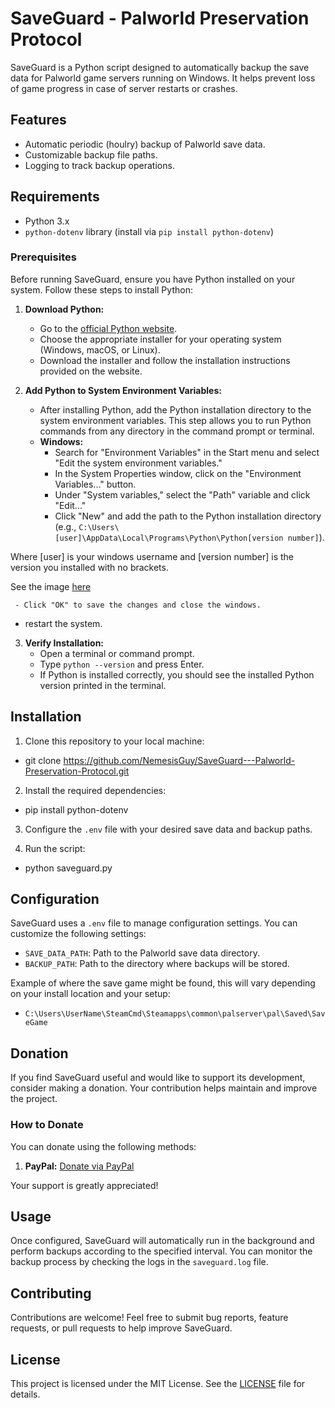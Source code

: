 # SaveGuard - Palworld Preservation Protocol

SaveGuard is a Python script designed to automatically backup the save data for Palworld game servers running on Windows. It helps prevent loss of game progress in case of server restarts or crashes.

## Features

- Automatic periodic (houlry) backup of Palworld save data.
- Customizable backup file paths.
- Logging to track backup operations.

## Requirements

- Python 3.x
- `python-dotenv` library (install via `pip install python-dotenv`)

### Prerequisites

Before running SaveGuard, ensure you have Python installed on your system. Follow these steps to install Python:

1. **Download Python:** 
    - Go to the [official Python website](https://www.python.org/downloads/).
    - Choose the appropriate installer for your operating system (Windows, macOS, or Linux).
    - Download the installer and follow the installation instructions provided on the website.

2. **Add Python to System Environment Variables:**
   - After installing Python, add the Python installation directory to the system environment variables. This step allows you to run Python commands from any directory in the command prompt or terminal.
   - **Windows:**
     - Search for "Environment Variables" in the Start menu and select "Edit the system environment variables."
     - In the System Properties window, click on the "Environment Variables..." button.
     - Under "System variables," select the "Path" variable and click "Edit..."
     - Click "New" and add the path to the Python installation directory (e.g., `C:\Users\[user]\AppData\Local\Programs\Python\Python[version number]`). 


Where [user] is your windows username and [version number] is the version you installed with no brackets.

See the image [here](https://docs.python.org/3/using/windows.html)

     - Click "OK" to save the changes and close the windows.

   - restart the system.
    
3. **Verify Installation:**
    - Open a terminal or command prompt.
    - Type `python --version` and press Enter.
    - If Python is installed correctly, you should see the installed Python version printed in the terminal.



## Installation

1. Clone this repository to your local machine:

- git clone https://github.com/NemesisGuy/SaveGuard---Palworld-Preservation-Protocol.git

2. Install the required dependencies:

- pip install python-dotenv

3. Configure the `.env` file with your desired save data and backup paths.

4. Run the script:

-  python saveguard.py


## Configuration

SaveGuard uses a `.env` file to manage configuration settings. You can customize the following settings:

- `SAVE_DATA_PATH`: Path to the Palworld save data directory.
- `BACKUP_PATH`: Path to the directory where backups will be stored.

Example of where the save game might be found, this will vary depending on your install location and your setup:
 - `C:\Users\UserName\SteamCmd\Steamapps\common\palserver\pal\Saved\SaveGame`

## Donation

If you find SaveGuard useful and would like to support its development, consider making a donation. Your contribution helps maintain and improve the project.

### How to Donate

You can donate using the following methods:

1. **PayPal:** [Donate via PayPal](https://www.paypal.com/donate/?hosted_button_id=5NCF4SUNPZQP8)

Your support is greatly appreciated!

## Usage

Once configured, SaveGuard will automatically run in the background and perform backups according to the specified interval. You can monitor the backup process by checking the logs in the `saveguard.log` file.

## Contributing

Contributions are welcome! Feel free to submit bug reports, feature requests, or pull requests to help improve SaveGuard.


## License

This project is licensed under the MIT License. See the [LICENSE](LICENSE) file for details.



